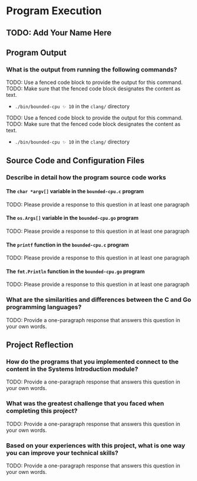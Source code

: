 # Program Execution

## TODO: Add Your Name Here

## Program Output

### What is the output from running the following commands?

TODO: Use a fenced code block to provide the output for this command.
TODO: Make sure that the fenced code block designates the content as text.

- `./bin/bounded-cpu ✨ 10` in the `clang/` directory

TODO: Use a fenced code block to provide the output for this command.
TODO: Make sure that the fenced code block designates the content as text.

- `./bin/bounded-cpu ✨ 10` in the `clang/` directory

## Source Code and Configuration Files

### Describe in detail how the program source code works

#### The `char *argv[]` variable in the `bounded-cpu.c` program

TODO: Please provide a response to this question in at least one paragraph

#### The `os.Args[]` variable in the `bounded-cpu.go` program

TODO: Please provide a response to this question in at least one paragraph

#### The `printf` function in the `bounded-cpu.c` program

TODO: Please provide a response to this question in at least one paragraph

#### The `fmt.Println` function in the `bounded-cpu.go` program

TODO: Please provide a response to this question in at least one paragraph

### What are the similarities and differences between the C and Go programming languages?

TODO: Provide a one-paragraph response that answers this question in your own words.

## Project Reflection

### How do the programs that you implemented connect to the content in the Systems Introduction module?

TODO: Provide a one-paragraph response that answers this question in your own words.

### What was the greatest challenge that you faced when completing this project?

TODO: Provide a one-paragraph response that answers this question in your own words.

### Based on your experiences with this project, what is one way you can improve your technical skills?

TODO: Provide a one-paragraph response that answers this question in your own words.
